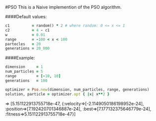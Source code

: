 #PSO
This is a Naive implemention of the PSO algorithm.

####Default values:
```ruby
c1          = random() * 2 # where random: 0 <= x <= 1
c2          = 4 - c1
w           = 0.01
range       = -100 < x < 100
partecles   = 20
generations = 20_000
```

####Example:
```ruby
dimension     = 1
num_particles = 5
range         = [-10, 10]
generations   = 100

optimizer = Pso.new(dimension, num_particles, range, generations) 
solution, particle = optimizer.opt { |x| x**2 }
```

=> [5.151122913755718e-47, {:velocity=>[-2.1149050186198952e-24], :position=>[7.192420701346887e-24], :best=>[7.177132375646779e-24], :fitness=>5.151122913755718e-47}]
